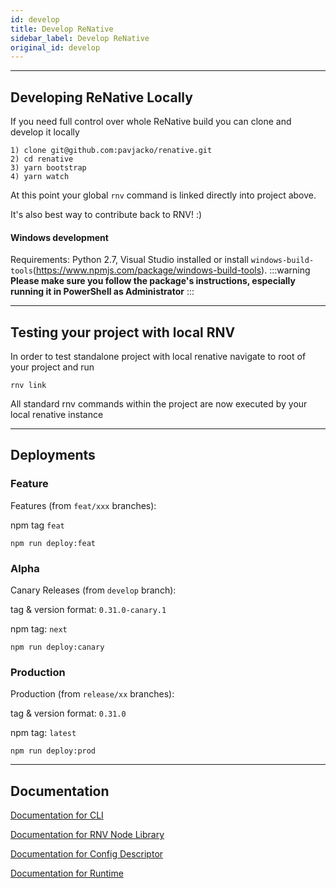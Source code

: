 ```yaml
---
id: develop
title: Develop ReNative
sidebar_label: Develop ReNative
original_id: develop
---
```


<!-- <img className="header-image" src="/img/ic_construction.png" width="50" height="50" /> -->

---
## Developing ReNative Locally

If you need full control over whole ReNative build you can clone and develop it locally

```
1) clone git@github.com:pavjacko/renative.git
2) cd renative
3) yarn bootstrap
4) yarn watch
```

At this point your global `rnv` command is linked directly into project above.

It's also best way to contribute back to RNV! :)


#### Windows development

Requirements: Python 2.7, Visual Studio installed or install `windows-build-tools`(https://www.npmjs.com/package/windows-build-tools). 
:::warning
**Please make sure you follow the package's instructions, especially running it in PowerShell as Administrator**
:::

---
## Testing your project with local RNV

In order to test standalone project with local renative navigate to root of your project and run

```
rnv link
```

All standard rnv commands within the project are now executed by your local renative instance

---
## Deployments

### Feature

Features (from `feat/xxx` branches):

npm tag `feat`

```
npm run deploy:feat
```

### Alpha

Canary Releases (from `develop` branch):

tag & version format: `0.31.0-canary.1`

npm tag: `next`

```
npm run deploy:canary
```

### Production

Production (from `release/xx` branches):

tag & version format: `0.31.0`

npm tag: `latest`

```
npm run deploy:prod
```

---
## Documentation

[Documentation for CLI](../api/cli.md)

[Documentation for RNV Node Library](../api/node/rnv-core/modules.md)

[Documentation for Config Descriptor](../api/schemas/rnv.project.md)

[Documentation for Runtime](../api/node/renative/modules.md)
